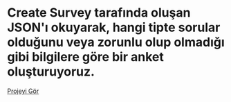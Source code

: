 # Create Survey tarafında oluşan JSON'ı okuyarak, hangi tipte sorular olduğunu veya zorunlu olup olmadığı gibi bilgilere göre bir anket oluşturuyoruz.

[Projeyi Gör](https://g3b1y.csb.app/siraliAnket.html)
